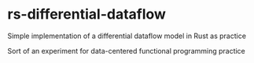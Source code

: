 # rs-differential-dataflow
Simple implementation of a differential dataflow model in Rust as practice 

Sort of an experiment for data-centered functional programming practice 
